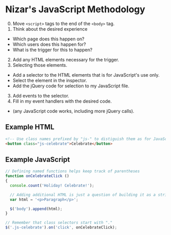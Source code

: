 Nizar's JavaScript Methodology
==============================

0. Move `<script>` tags to the end of the `<body>` tag.
1. Think about the desired experience
  - Which page does this happen on?
  - Which users does this happen for?
  - What is the trigger for this to happen?
2. Add any HTML elements necessary for the trigger.
3. Selecting those elements.
  - Add a selector to the HTML elements that is for JavaScript's use only.
  - Select the element in the inspector.
  - Add the jQuery code for selection to my JavaScript file.
3. Add events to the selector.
4. Fill in my event handlers with the desired code.
  - (any JavaScript code works, including more jQuery calls).

Example HTML
------------

```html
<!-- Use class names prefixed by "js-" to distiguish them as for JavaScript -->
<button class="js-celebrate">Celebrate</button>
```

Example JavaScript
------------------

```js
// Defining named functions helps keep track of parentheses
function onCelebrateClick ()
{
  console.count('Holiday! Celebrate!');

  // Adding additional HTML is just a question of building it as a string.
  var html = '<p>Paragraph</p>';

  $('body').append(html);
}

// Remember that class selectors start with "."
$('.js-celebrate').on('click', onCelebrateClick);
```